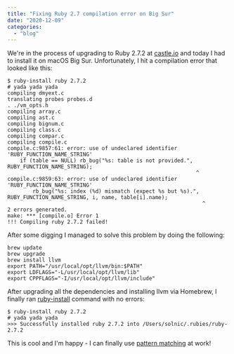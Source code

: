 ```yaml
---
title: "Fixing Ruby 2.7 compilation error on Big Sur"
date: "2020-12-09"
categories: 
  - "blog"
---
```


We're in the process of upgrading to Ruby 2.7.2 at [castle.io](http://castle.io) and today I had to install it on macOS Big Sur. Unfortunately, I hit a compilation error that looked like this:

```generic
$ ruby-install ruby 2.7.2
# yada yada yada
compiling dmyext.c
translating probes probes.d
. ./vm_opts.h
compiling array.c
compiling ast.c
compiling bignum.c
compiling class.c
compiling compar.c
compiling compile.c
compile.c:9857:61: error: use of undeclared identifier 'RUBY_FUNCTION_NAME_STRING'
    if (table == NULL) rb_bug("%s: table is not provided.", RUBY_FUNCTION_NAME_STRING);
                                                            ^
compile.c:9859:63: error: use of undeclared identifier 'RUBY_FUNCTION_NAME_STRING'
        rb_bug("%s: index (%d) mismatch (expect %s but %s).", RUBY_FUNCTION_NAME_STRING, i, name, table[i].name);
                                                              ^
2 errors generated.
make: *** [compile.o] Error 1
!!! Compiling ruby 2.7.2 failed!
```

After some digging I managed to solve this problem by doing the following:

```generic
brew update
brew upgrade
brew install llvm
export PATH="/usr/local/opt/llvm/bin:$PATH"
export LDFLAGS="-L/usr/local/opt/llvm/lib"
export CPPFLAGS="-I/usr/local/opt/llvm/include"
```

After upgrading all the dependencies and installing llvm via Homebrew, I finally ran [ruby-install](https://github.com/postmodern/ruby-install) command with no errors:

```generic
$ ruby-install ruby 2.7.2
# yada yada yada
>>> Successfully installed ruby 2.7.2 into /Users/solnic/.rubies/ruby-2.7.2
```

This is cool and I'm happy - I can finally use [pattern matching](https://www.toptal.com/ruby/ruby-pattern-matching-tutorial) at work!
